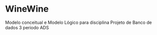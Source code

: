 # WineWine
Modelo conceitual e Modelo Lógico para disciplina Projeto de Banco de dados 3 periodo ADS
